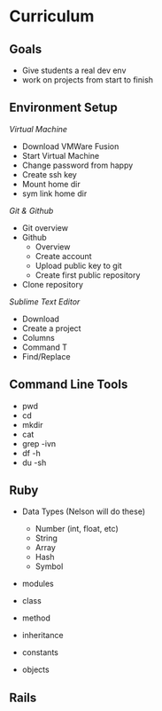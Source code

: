 Curriculum
==========

Goals
-----

* Give students a real dev env
* work on projects from start to finish

Environment Setup
-----------------

*Virtual Machine*

* Download VMWare Fusion
* Start Virtual Machine
* Change password from happy
* Create ssh key
* Mount home dir
* sym link home dir

*Git & Github*

* Git overview
* Github 
  * Overview
  * Create account
  * Upload public key to git
  * Create first public repository
* Clone repository

*Sublime Text Editor*

* Download
* Create a project
* Columns
* Command T
* Find/Replace

Command Line Tools
------------------

* pwd
* cd
* mkdir
* cat
* grep -ivn
* df -h
* du -sh

Ruby
----

* Data Types (Nelson will do these)
  * Number (int, float, etc)
  * String
  * Array
  * Hash
  * Symbol

* modules
* class
* method
* inheritance
* constants
* objects

Rails
-----

